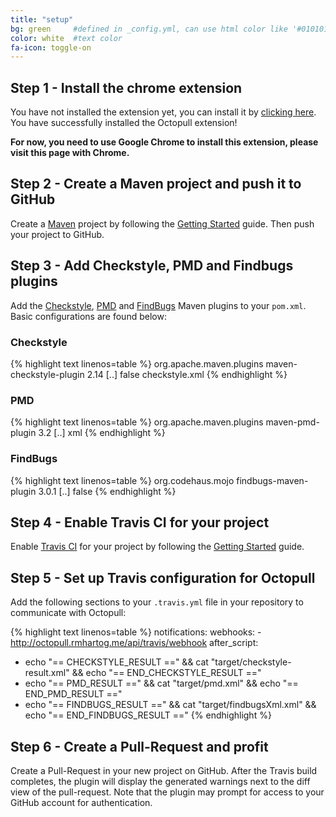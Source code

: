 ```yaml
---
title: "setup"
bg: green     #defined in _config.yml, can use html color like '#010101'
color: white  #text color
fa-icon: toggle-on
---
```


## Step 1 - Install the chrome extension

<p class="show-chrome">
	<span class="show-octopull-not-installed">
		You have not installed the extension yet, you can install it by <a href="#" class="btn" onclick="if(chrome) chrome.webstore.install();"><i class="fa fa-download"></i> clicking here</a>.
	</span>
	<span class="show-octopull-installed">
		You have successfully installed the Octopull extension!
	</span>
</p>

<p class="show-not-chrome">
	<b>For now, you need to use Google Chrome to install this extension, please visit this page with Chrome.</b>
</p>

## Step 2 - Create a Maven project and push it to GitHub

Create a [Maven](https://maven.apache.org/) project by following the [Getting Started](https://maven.apache.org/guides/getting-started/index.html) guide. Then push your project to GitHub.

## Step 3 - Add Checkstyle, PMD and Findbugs plugins

Add the [Checkstyle](https://maven.apache.org/plugins/maven-checkstyle-plugin/), [PMD](http://maven.apache.org/plugins/maven-pmd-plugin/) and [FindBugs](https://gleclaire.github.io/findbugs-maven-plugin/index.html) Maven plugins to your `pom.xml`. Basic configurations are found below:

### Checkstyle

{% highlight text linenos=table %}
<plugin>
 <groupId>org.apache.maven.plugins</groupId>
 <artifactId>maven-checkstyle-plugin</artifactId>
 <version>2.14</version>
 [..]
 <configuration>
   <failOnViolation>false</failOnViolation>
   <configLocation>checkstyle.xml</configLocation>
 </configuration>
</plugin>
{% endhighlight %}

### PMD

{% highlight text linenos=table %}
<plugin>
 <groupId>org.apache.maven.plugins</groupId>
 <artifactId>maven-pmd-plugin</artifactId>
 <version>3.2</version>
 [..]
 <configuration>
   <format>xml</format>
 </configuration>
</plugin>
{% endhighlight %}

### FindBugs

{% highlight text linenos=table %}
<plugin>
 <groupId>org.codehaus.mojo</groupId>
 <artifactId>findbugs-maven-plugin</artifactId>
 <version>3.0.1</version>
 [..]
 <configuration>
   <failOnError>false</failOnError>
 </configuration>
</plugin>
{% endhighlight %}

## Step 4 - Enable Travis CI for your project

Enable [Travis CI](https://travis-ci.com/) for your project by following the [Getting Started](http://docs.travis-ci.com/user/getting-started/) guide.

## Step 5 - Set up Travis configuration for Octopull

Add the following sections to your `.travis.yml` file in your repository to communicate with Octopull:

{% highlight text linenos=table %}
notifications:
  webhooks:
    - http://octopull.rmhartog.me/api/travis/webhook
after_script:
  - echo "== CHECKSTYLE_RESULT ==" && cat "target/checkstyle-result.xml" && echo "== END_CHECKSTYLE_RESULT =="
  - echo "== PMD_RESULT ==" && cat "target/pmd.xml" && echo "== END_PMD_RESULT =="
  - echo "== FINDBUGS_RESULT ==" && cat "target/findbugsXml.xml" && echo "== END_FINDBUGS_RESULT =="
{% endhighlight %}

## Step 6 - Create a Pull-Request and profit

Create a Pull-Request in your new project on GitHub. After the Travis build completes, the plugin will display the generated warnings next to the diff view of the pull-request. Note that the plugin may prompt for access to your GitHub account for authentication.